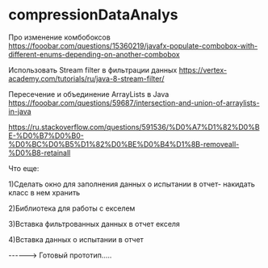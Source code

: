 # compressionDataAnalys

Про изменение комбобоксов
https://fooobar.com/questions/15360219/javafx-populate-combobox-with-different-enums-depending-on-another-combobox


Использовать Stream filter в фильтрации данных
https://vertex-academy.com/tutorials/ru/java-8-stream-filter/

Пересечение и объединение ArrayLists в Java
https://fooobar.com/questions/59687/intersection-and-union-of-arraylists-in-java

https://ru.stackoverflow.com/questions/591536/%D0%A7%D1%82%D0%BE-%D0%B7%D0%B0-%D0%BC%D0%B5%D1%82%D0%BE%D0%B4%D1%8B-removeall-%D0%B8-retainall



Что еще: 

1)Сделать окно для заполнения данных о испытании в отчет- накидать класс в нем хранить  

2)Библиотека для работы с екселем

3)Вставка фильтрованных данных в отчет екселя

4)Вставка данных о испытании в отчет

------> Готовый прототип.....
